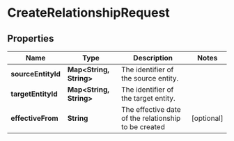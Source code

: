 

# CreateRelationshipRequest


## Properties

Name | Type | Description | Notes
------------ | ------------- | ------------- | -------------
**sourceEntityId** | **Map&lt;String, String&gt;** | The identifier of the source entity. | 
**targetEntityId** | **Map&lt;String, String&gt;** | The identifier of the target entity. | 
**effectiveFrom** | **String** | The effective date of the relationship to be created |  [optional]



